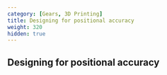 ```yaml
---
category: [Gears, 3D Printing]
title: Designing for positional accuracy
weight: 320
hidden: true
---
```


## Designing for positional accuracy
